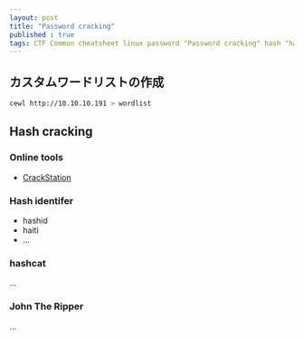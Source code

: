 ```yaml
---
layout: post
title: "Password cracking"
published : true
tags: CTF Common cheatsheet linux password "Password cracking" hash "hash cracking" cewl hashcat john
---
```


## カスタムワードリストの作成
```sh
cewl http://10.10.10.191 > wordlist
```
## Hash cracking
### Online tools
- [CrackStation](https://crackstation.net/)

### Hash identifer
- hashid
- haiti
- ...

### hashcat
...

### John The Ripper
...
